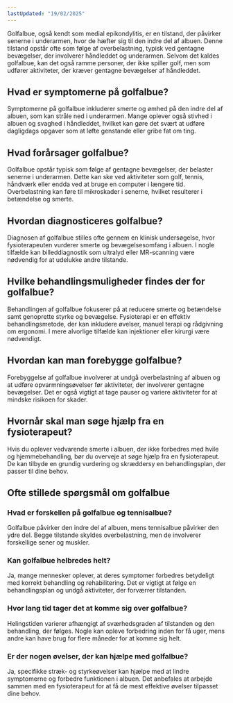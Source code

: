 ```yaml
---
lastUpdated: "19/02/2025"
---
```


Golfalbue, også kendt som medial epikondylitis, er en tilstand, der påvirker senerne i underarmen, hvor de hæfter sig til den indre del af albuen. Denne tilstand opstår ofte som følge af overbelastning, typisk ved gentagne bevægelser, der involverer håndleddet og underarmen. Selvom det kaldes golfalbue, kan det også ramme personer, der ikke spiller golf, men som udfører aktiviteter, der kræver gentagne bevægelser af håndleddet.

## Hvad er symptomerne på golfalbue?

Symptomerne på golfalbue inkluderer smerte og ømhed på den indre del af albuen, som kan stråle ned i underarmen. Mange oplever også stivhed i albuen og svaghed i håndleddet, hvilket kan gøre det svært at udføre dagligdags opgaver som at løfte genstande eller gribe fat om ting.

## Hvad forårsager golfalbue?

Golfalbue opstår typisk som følge af gentagne bevægelser, der belaster senerne i underarmen. Dette kan ske ved aktiviteter som golf, tennis, håndværk eller endda ved at bruge en computer i længere tid. Overbelastning kan føre til mikroskader i senerne, hvilket resulterer i betændelse og smerte.

## Hvordan diagnosticeres golfalbue?

Diagnosen af golfalbue stilles ofte gennem en klinisk undersøgelse, hvor fysioterapeuten vurderer smerte og bevægelsesomfang i albuen. I nogle tilfælde kan billeddiagnostik som ultralyd eller MR-scanning være nødvendig for at udelukke andre tilstande.

## Hvilke behandlingsmuligheder findes der for golfalbue?

Behandlingen af golfalbue fokuserer på at reducere smerte og betændelse samt genoprette styrke og bevægelse. Fysioterapi er en effektiv behandlingsmetode, der kan inkludere øvelser, manuel terapi og rådgivning om ergonomi. I mere alvorlige tilfælde kan injektioner eller kirurgi være nødvendigt.

## Hvordan kan man forebygge golfalbue?

Forebyggelse af golfalbue involverer at undgå overbelastning af albuen og at udføre opvarmningsøvelser før aktiviteter, der involverer gentagne bevægelser. Det er også vigtigt at tage pauser og variere aktiviteter for at mindske risikoen for skader.

## Hvornår skal man søge hjælp fra en fysioterapeut?

Hvis du oplever vedvarende smerte i albuen, der ikke forbedres med hvile og hjemmebehandling, bør du overveje at søge hjælp fra en fysioterapeut. De kan tilbyde en grundig vurdering og skræddersy en behandlingsplan, der passer til dine behov.

## Ofte stillede spørgsmål om golfalbue

### Hvad er forskellen på golfalbue og tennisalbue?

Golfalbue påvirker den indre del af albuen, mens tennisalbue påvirker den ydre del. Begge tilstande skyldes overbelastning, men de involverer forskellige sener og muskler.

### Kan golfalbue helbredes helt?

Ja, mange mennesker oplever, at deres symptomer forbedres betydeligt med korrekt behandling og rehabilitering. Det er vigtigt at følge en behandlingsplan og undgå aktiviteter, der forværrer tilstanden.

### Hvor lang tid tager det at komme sig over golfalbue?

Helingstiden varierer afhængigt af sværhedsgraden af tilstanden og den behandling, der følges. Nogle kan opleve forbedring inden for få uger, mens andre kan have brug for flere måneder for at komme sig helt.

### Er der nogen øvelser, der kan hjælpe med golfalbue?

Ja, specifikke stræk- og styrkeøvelser kan hjælpe med at lindre symptomerne og forbedre funktionen i albuen. Det anbefales at arbejde sammen med en fysioterapeut for at få de mest effektive øvelser tilpasset dine behov.
